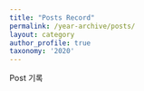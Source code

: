 ```yaml
---
title: "Posts Record"
permalink: /year-archive/posts/
layout: category
author_profile: true
taxonomy: '2020'
---
```

Post 기록